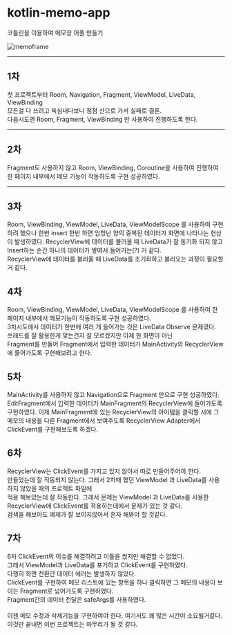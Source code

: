# kotlin-memo-app
코틀린을 이용하여 메모장 어플 만들기 

![memoframe](https://user-images.githubusercontent.com/108528803/218311775-c5610f11-5dcb-4cc2-be1b-d5af245e8f76.jpg)

----
## 1차

첫 프로젝트부터 Room, Navigation, Fragment, ViewModel, LiveData, ViewBinding <br>모든걸 다 쓰려고 욕심내다보니 점점 산으로 가서 실패로 결론.<br> 다음시도엔 Room, Fragment, ViewBinding 만 사용하여 진행하도록 한다.

----
## 2차

Fragment도 사용하지 않고 Room, ViewBinding, Coroutine을 사용하여 진행하여 한 페이지 내부에서 메모 기능이 작동하도록 구현 성공하였다.

----
## 3차

Room, ViewBinding, ViewModel, LiveData, ViewModelScope 를 사용하여 구현하려 했으나
한번 insert 한번 하면 엄청난 양의 중복된 데이터가 화면에 나타나는 현상이 발생하였다.
RecyclerView에 데이터를 불러올 때 LiveData가 잘 동기화 되지 않고 <br>
Insert하는 순간 하나의 데이터가 쌓여서 들어가는(?) 거 같다. <br>
RecyclerView에 데이터를 불러올 때 LiveData를 초기화하고 불러오는 과정이 필요할거 같다.

## 4차

Room, ViewBinding, ViewModel, LiveData, ViewModelScope 를 사용하여 한 페이지 내부에서 메모기능이 작동하도록 구현 성공하였다.<br>
3차시도에서 데이터가 한번에 여러 개 들어가는 것은 LiveData Observe 문제였다. <br>
쓰레드를 잘 활용한게 맞는건지 잘 모르겠지만 이제 한 화면이 아닌 <br>
Fragment를 만들어 Fragment에서 입력한 데이터가 MainActivity의 RecyclerView에 들어가도록 구현해보려고 한다.

## 5차

MainActivity를 사용하지 않고 Navigation으로 Fragment 만으로 구현 성공하였다.
EditFragment에서 입력한 데이터가 MainFragment의 RecyclerView에 들어가도록 구현하였다.
이제 MainFragment에 있는 RecyclerView의 아이템을 클릭할 시에 그 메모의 내용을 다른 Fragment에서 보여주도록 
RecyclerView Adapter에서 ClickEvent를 구현해보도록 하겠다.

## 6차

RecyclerView는 ClickEvent를 가지고 있지 않아서 따로 만들어주어야 한다. <br>
만들었는데 잘 작동되지 않는다. 그래서 2차때 했던 ViewModel 과 LiveData를 사용하지 않았을 때의 프로젝트 파일에 <br>
적용 해보았는데 잘 작동한다. 그래서 문제는 ViewModel 과 LiveData를 사용한 RecyclerView에 ClickEvent를 적용하는데에서 문제가 있는 것 같다.<br>
검색을 해보아도 예제가 잘 보이지않아서 혼자 해봐야 할 것같다. 

## 7차

6차 ClickEvent의 이슈를 해결하려고 이틀을 썼지만 해결할 수 없었다. <br>
그래서 ViewModel과 LiveData를 포기하고 ClickEvent를 구현하였다. <br>
다행히 화면 전환간 데이터 에러는 발생하지 않았다. <br>
ClickEvent를 구현하여 메모 리스트에 있는 항목을 하나 클릭하면 그 메모의 내용이 보이는 Fragment로 넘어가도록 구현하였다.<br>
Fragment간의 데이터 전달은 safeArgs를 사용하였다.<br>
<br>
이젠 메모 수정과 삭제기능을 구현하여야 한다. 여기서도 꽤 많은 시간이 소요될거같다.<br>
이것만 끝내면 이번 프로젝트는 마무리가 될 것 같다.


